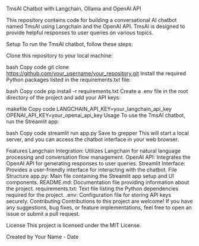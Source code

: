 TmsAI Chatbot with Langchain, Ollama and OpenAI API

This repository contains code for building a conversational AI chatbot named TmsAI using Langchain and the OpenAI API. TmsAI is designed to provide helpful responses to user queries on various topics.

Setup
To run the TmsAI chatbot, follow these steps:

Clone this repository to your local machine:

bash
Copy code
git clone https://github.com/your_username/your_repository.git
Install the required Python packages listed in the requirements.txt file:

bash
Copy code
pip install -r requirements.txt
Create a .env file in the root directory of the project and add your API keys:

makefile
Copy code
LANGCHAIN_API_KEY=your_langchain_api_key
OPENAI_API_KEY=your_openai_api_key
Usage
To use the TmsAI chatbot, run the Streamlit app:

bash
Copy code
streamlit run app.py
Save to grepper
This will start a local server, and you can access the chatbot interface in your web browser.

Features
Langchain Integration: Utilizes Langchain for natural language processing and conversation flow management.
OpenAI API: Integrates the OpenAI API for generating responses to user queries.
Streamlit Interface: Provides a user-friendly interface for interacting with the chatbot.
File Structure
app.py: Main file containing the Streamlit app setup and UI components.
README.md: Documentation file providing information about the project.
requirements.txt: Text file listing the Python dependencies required for the project.
.env: Configuration file for storing API keys securely.
Contributing
Contributions to this project are welcome! If you have any suggestions, bug fixes, or feature implementations, feel free to open an issue or submit a pull request.

License
This project is licensed under the MIT License.

Created by Your Name - Date
